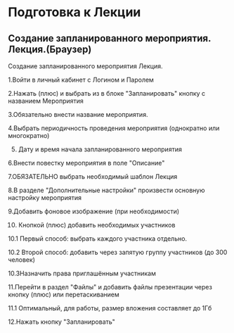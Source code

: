 # Подготовка к Лекции

## Создание запланированного мероприятия. Лекция.(Браузер)

Создание запланированного мероприятия Лекция.

1.Войти в личный кабинет с Логином и Паролем

2.Нажать (плюс) и выбрать из в блоке "Запланировать" кнопку с названием Мероприятия

3.Обязательно внести название мероприятия.

4.Выбрать периодичность проведения мероприятия (однократно или многократно)

5. Дату и время начала запланированного мероприятия

6.Внести повестку мероприятия в поле "Описание"

7.ОБЯЗАТЕЛЬНО выбрать необходимый шаблон Лекция

8.В разделе "Дополнительные настройки" произвести основную настройку мероприятия

9.Добавить фоновое изображение (при необходимости)

10. Кнопкой (плюс) добавить необходимых участников

10.1 Первый способ: выбрать каждого участника отдельно.

10.2 Второй способ: добавить через запятую группу участников (до 300 человек)

10.3Назначить права приглашённым участникам

11.Перейти в раздел "Файлы" и добавить файлы презентации через кнопку (плюс) или перетаскиванием

11.1 Оптимальный, для работы, размер вложения составляет до 1Гб

12.Нажать кнопку "Запланировать"
